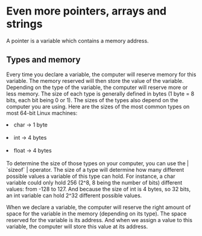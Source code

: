 <html>
<h1>Even more pointers, arrays and strings</h1>
<p>A pointer is a variable which contains a memory address.</p>
               <h2>Types and memory</h2>
<p>Every time you declare a variable, the computer will reserve memory for this variable. The memory reserved will then store the value of the variable.
Depending on the type of the variable, the computer will reserve more or less memory. The size of each type is generally defined in bytes (1 byte = 8 bits, each bit being 0 or 1). The sizes of the types also depend on the computer you are using. Here are the sizes of the most common types on most 64-bit Linux machines:</p>
<li>char -> 1 byte</li><br>
<li>int -> 4 bytes</li><br>
<li>float -> 4 bytes</li><br>
To determine the size of those types on your computer, you can use the | `sizeof`  | operator.
The size of a type will determine how many different possible values a variable of this type can hold. For instance, a char variable could only hold 256 (2^8, 8 being the number of bits) different values: from -128 to 127. And because the size of int is 4 bytes, so 32 bits, an int variable can hold 2^32 different possible values.

When we declare a variable, the computer will reserve the right amount of space for the variable in the memory (depending on its type). The space reserved for the variable is its address. And when we assign a value to this variable, the computer will store this value at its address.
</html>

